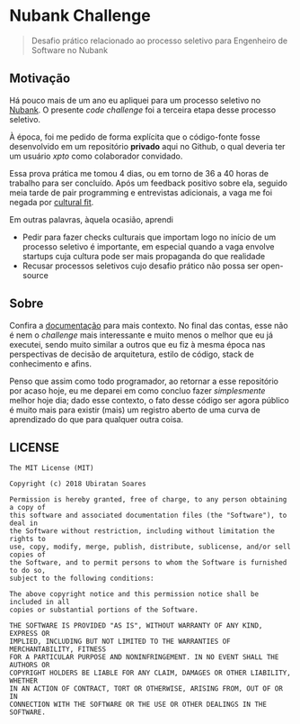 # Nubank Challenge
 
> Desafio prático relacionado ao processo seletivo para Engenheiro de Software no Nubank

## Motivação

Há pouco mais de um ano eu apliquei para um processo seletivo no [Nubank](https://nubank.com.br/). O presente *code challenge* foi a terceira etapa desse processo seletivo.

À época, foi me pedido de forma explícita que o código-fonte fosse desenvolvido em um repositório **privado** aqui no Github, o qual deveria ter um usuário _xpto_ como colaborador convidado.

Essa prova prática me tomou 4 dias, ou em torno de 36 a 40 horas de trabalho para ser concluído. Após um feedback positivo sobre ela, seguido meia tarde de pair programming e entrevistas adicionais, a vaga me foi negada por [cultural fit](https://searchcio.techtarget.com/definition/Cultural-fit).

 
Em outras palavras, àquela ocasião, aprendi

- Pedir para fazer checks culturais que importam logo no início de um processo seletivo é importante, em especial quando a vaga envolve startups cuja cultura pode ser mais propaganda do que realidade
- Recusar processos seletivos cujo desafio prático não possa ser open-source

## Sobre

Confira a [documentação](./DOCS.md) para mais contexto. No final das contas, esse não é nem o *challenge* mais interessante e muito menos o melhor que eu já executei, sendo muito similar a outros que eu fiz à mesma época nas perspectivas de decisão de arquitetura, estilo de código, stack de conhecimento e afins.

Penso que assim como todo programador, ao retornar a esse repositório por acaso hoje, eu me deparei em como concluo fazer *simplesmente* melhor hoje dia; dado esse contexto, o fato desse código ser agora público é muito mais para existir (mais) um registro aberto de uma curva de aprendizado do que para qualquer outra coisa.

## LICENSE

```
The MIT License (MIT)

Copyright (c) 2018 Ubiratan Soares

Permission is hereby granted, free of charge, to any person obtaining a copy of
this software and associated documentation files (the "Software"), to deal in
the Software without restriction, including without limitation the rights to
use, copy, modify, merge, publish, distribute, sublicense, and/or sell copies of
the Software, and to permit persons to whom the Software is furnished to do so,
subject to the following conditions:

The above copyright notice and this permission notice shall be included in all
copies or substantial portions of the Software.

THE SOFTWARE IS PROVIDED "AS IS", WITHOUT WARRANTY OF ANY KIND, EXPRESS OR
IMPLIED, INCLUDING BUT NOT LIMITED TO THE WARRANTIES OF MERCHANTABILITY, FITNESS
FOR A PARTICULAR PURPOSE AND NONINFRINGEMENT. IN NO EVENT SHALL THE AUTHORS OR
COPYRIGHT HOLDERS BE LIABLE FOR ANY CLAIM, DAMAGES OR OTHER LIABILITY, WHETHER
IN AN ACTION OF CONTRACT, TORT OR OTHERWISE, ARISING FROM, OUT OF OR IN
CONNECTION WITH THE SOFTWARE OR THE USE OR OTHER DEALINGS IN THE SOFTWARE.
```